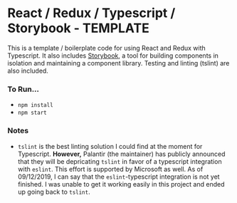 # React / Redux / Typescript / Storybook - TEMPLATE

This is a template / boilerplate code for using React and Redux with Typescript. It also includes [Storybook](https://storybook.js.org/), a tool for building components in isolation and maintaining a component library.  Testing and linting (tslint) are also included.

### To Run...
 - `npm install`
 - `npm start`

### Notes
 - `tslint` is the best linting solution I could find at the moment for Typescript. **However,** Palantir (the maintainer) has publicly announced that they will be depricating `tslint` in favor of a typescript integration with `eslint`.  This effort is supported by Microsoft as well. As of 09/12/2019, I can say that the `eslint`-typescript integration is not yet finished.  I was unable to get it working easily in this project and ended up going back to `tslint`.
